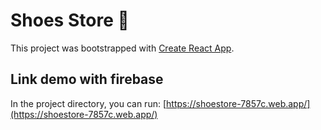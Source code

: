 # Shoes Store 🧦

This project was bootstrapped with [Create React App](https://github.com/facebook/create-react-app).

## Link demo with firebase

In the project directory, you can run: [https://shoestore-7857c.web.app/](https://shoestore-7857c.web.app/)
